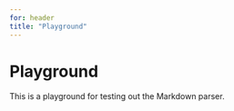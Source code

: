 ```yaml
---
for: header
title: "Playground"
---
```


# Playground

This is a playground for testing out the Markdown parser.
